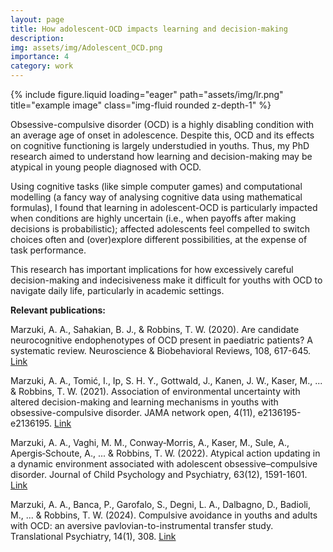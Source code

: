 ```yaml
---
layout: page
title: How adolescent-OCD impacts learning and decision-making
description: 
img: assets/img/Adolescent_OCD.png
importance: 4
category: work
---
```


{% include figure.liquid loading="eager" path="assets/img/lr.png" title="example image" class="img-fluid rounded z-depth-1" %}

Obsessive-compulsive disorder (OCD) is a highly disabling condition with an average age of onset in adolescence. Despite this, OCD and its effects on cognitive functioning is largely understudied in youths. Thus, my PhD research aimed to understand how learning and decision-making may be atypical in young people diagnosed with OCD. 

Using cognitive tasks (like simple computer games) and computational modelling (a fancy way of analysing cognitive data using mathematical formulas), I found that learning in adolescent-OCD is particularly impacted when conditions are highly uncertain (i.e., when payoffs after making decisions is probabilistic); affected adolescents feel compelled to switch choices often and (over)explore different possibilities, at the expense of task performance. 

This research has important implications for how excessively careful decision-making and indecisiveness make it difficult for youths with OCD to navigate daily life, particularly in academic settings.

<b>Relevant publications:</b>

Marzuki, A. A., Sahakian, B. J., & Robbins, T. W. (2020). Are candidate neurocognitive endophenotypes of OCD present in paediatric patients? A systematic review. Neuroscience & Biobehavioral Reviews, 108, 617-645. <a href="https://www.sciencedirect.com/science/article/abs/pii/S014976341930908X">Link</a>

Marzuki, A. A., Tomić, I., Ip, S. H. Y., Gottwald, J., Kanen, J. W., Kaser, M., ... & Robbins, T. W. (2021). Association of environmental uncertainty with altered decision-making and learning mechanisms in youths with obsessive-compulsive disorder. JAMA network open, 4(11), e2136195-e2136195. <a href="https://jamanetwork.com/journals/jamanetworkopen/fullarticle/2786681">Link</a>

Marzuki, A. A., Vaghi, M. M., Conway‐Morris, A., Kaser, M., Sule, A., Apergis‐Schoute, A., ... & Robbins, T. W. (2022). Atypical action updating in a dynamic environment associated with adolescent obsessive–compulsive disorder. Journal of Child Psychology and Psychiatry, 63(12), 1591-1601. <a href="https://acamh.onlinelibrary.wiley.com/doi/full/10.1111/jcpp.13628">Link</a>

Marzuki, A. A., Banca, P., Garofalo, S., Degni, L. A., Dalbagno, D., Badioli, M., ... & Robbins, T. W. (2024). Compulsive avoidance in youths and adults with OCD: an aversive pavlovian-to-instrumental transfer study. Translational Psychiatry, 14(1), 308. <a href="https://www.nature.com/articles/s41398-024-03028-1">Link</a>

